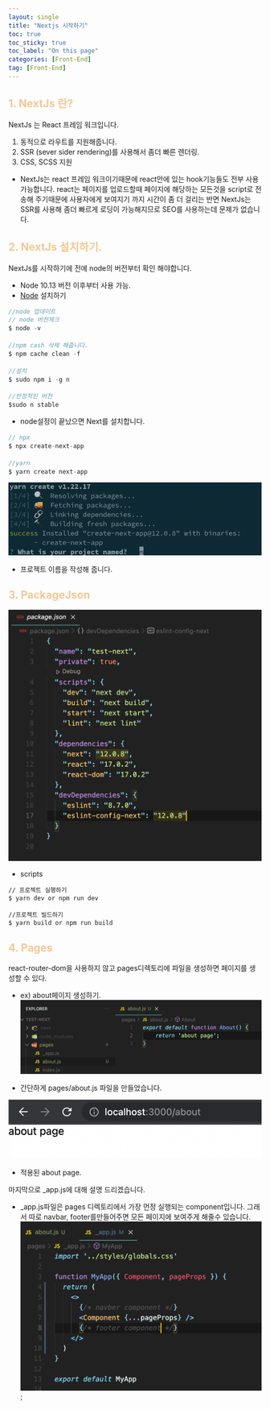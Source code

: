 ```yaml
---
layout: single
title: "Nextjs 시작하기"
toc: true
toc_sticky: true
toc_label: "On this page"
categories: [Front-End]
tag: [Front-End]
---
```


## <span style="color: #F3C892">1. NextJs 란?</span>

NextJs 는 React 프레임 워크입니다.

1. 동적으로 라우트를 지원해줍니다.
2. SSR (sever sider rendering)를 사용해서 좀더 빠른 렌더링.
3. CSS, SCSS 지원

- NextJs는 react 프레임 워크이기때문에 react안에 있는 hook기능들도 전부 사용가능합니다. react는 페이지를 업로드할때 페이지에 해당하는 모든것을 script로 전송해 주기때문에 사용자에게 보여지기 까지 시간이 좀 더 걸리는 반면 NextJs는 SSR를 사용해 좀더 빠르게 로딩이 가능해지므로 SEO를 사용하는데 문제가 없습니다.

## <span style="color: #F3C892">2. NextJs 설치하기.</span>

NextJs를 시작하기에 전에 node의 버전부터 확인 해야합니다.

- Node 10.13 버전 이후부터 사용 가능.
- [Node](https://nodejs.org/ko/) 설치하기

```javascript
//node 업데이트
// node 버전체크
$ node -v

//npm cash 삭제 해줍니다.
$ npm cache clean -f

//설치
$ sudo npm i -g n

//안정적인 버전
$sudo n stable

```

- node설정이 끝났으면 Next를 설치합니다.

```javascript
// npx
$ npx create-next-app

//yarn
$ yarn create next-app
```

![install](/images/next/nextInstall.png)

- 프로젝트 이름을 작성해 줍니다.

## <span style="color: #F3C892">3. PackageJson</span>

![packageJson](/images/next/packageJson.png)

- scripts

```javascrip
// 프로젝트 실행하기
$ yarn dev or npm run dev

//프로젝트 빌드하기
$ yarn build or npm run build
```

## <span style="color: #F3C892">4. Pages</span>

react-router-dom을 사용하지 않고 pages디렉토리에 파일을 생성하면 페이지를
생성할 수 있다.

- ex) about페이지 생성하기.
  ![about](/images/next/about.png)

- 간단하게 pages/about.js 파일을 만들었습니다.

![local](/images/next/local.png)

- 적용된 about page.

마지막으로 \_app.js에 대해 설명 드리겠습니다.

- \_app.js파일은 pages 디렉토리에서 가장 먼정 실행되는 component입니다.
  그래서 따로 navbar, footer를만들어주면 모든 페이지에 보여주게 해줄수 있습니다.
  ![app](/images/next/app.png);
